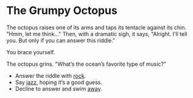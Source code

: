 
# The Grumpy Octopus

The octopus raises one of its arms and taps its tentacle against its chin. "Hmm, let me think..."
Then, with a dramatic sigh, it says, "Alright. I'll tell you. But only if you can answer this riddle."

You brace yourself.

The octopus grins. "What’s the ocean’s favorite type of music?"

- Answer the riddle with [rock](rock.md).
- Say [jazz](jazz.md), hoping it’s a good guess.
- Decline to answer and swim [away](reef.md).
